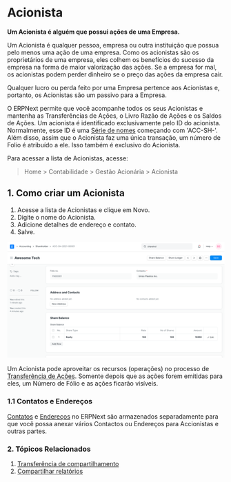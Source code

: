 # Acionista


**Um Acionista é alguém que possui ações de uma Empresa.**


Um Acionista é qualquer pessoa, empresa ou outra instituição que possua pelo menos uma ação de uma empresa. Como os acionistas são os proprietários de uma empresa, eles colhem os benefícios do sucesso da empresa na forma de maior valorização das ações. Se a empresa for mal, os acionistas podem perder dinheiro se o preço das ações da empresa cair.


Qualquer lucro ou perda feito por uma Empresa pertence aos Acionistas e, portanto, os Acionistas são um passivo para a Empresa.


O ERPNext permite que você acompanhe todos os seus Acionistas e mantenha as Transferências de Ações, o Livro Razão de Ações e os Saldos de Ações. Um acionista é identificado exclusivamente pelo ID do acionista. Normalmente, esse ID é uma [Série de nomes](/docs/v13/user/manual/en/setting-up/settings/naming-series) começando com 'ACC-SH-'. Além disso, assim que o Acionista faz uma única transação, um número de Folio é atribuído a ele. Isso também é exclusivo do Acionista.


Para acessar a lista de Acionistas, acesse:



>
> Home > Contabilidade > Gestão Acionária > Acionista
>
>
>


## 1. Como criar um Acionista


1. Acesse a lista de Acionistas e clique em Novo.
2. Digite o nome do Acionista.
3. Adicione detalhes de endereço e contato.
4. Salve.


![Acionista](/files/shareholder.png)


Um Acionista pode aproveitar os recursos (operações) no processo de [Transferência de Ações](/docs/v13/user/manual/en/accounts/share-transfer). Somente depois que as ações forem emitidas para eles, um Número de Fólio e as ações ficarão visíveis.


### 1.1 Contatos e Endereços


[Contatos](/docs/v13/user/manual/en/CRM/contact) e [Endereços](/docs/v13/user/manual/en/CRM/address) no ERPNext são armazenados separadamente para que você possa anexar vários Contactos ou Endereços para Accionistas e outras partes.


### 2. Tópicos Relacionados


1. [Transferência de compartilhamento](/docs/v13/user/manual/en/accounts/share-transfer)
2. [Compartilhar relatórios](/docs/v13/user/manual/en/accounts/share-reports)